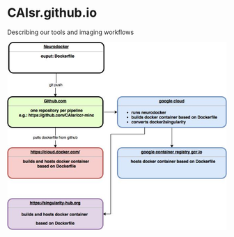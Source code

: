 # CAIsr.github.io
Describing our tools and imaging workflows

![Alt](documentation/CAIsr_diagram.jpg)
